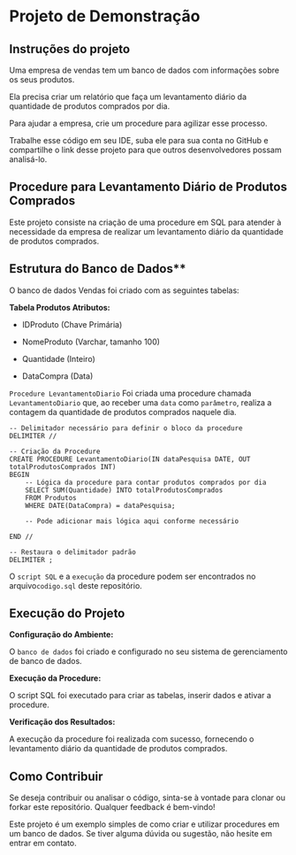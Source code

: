 # Projeto de Demonstração

## Instruções do projeto

Uma empresa de vendas tem um banco de dados com informações sobre os seus produtos.

Ela precisa criar um relatório que faça um levantamento diário da quantidade de produtos comprados por dia.

Para ajudar a empresa, crie um procedure para agilizar esse processo.

Trabalhe esse código em seu IDE, suba ele para sua conta no GitHub e compartilhe o link desse projeto para que outros desenvolvedores possam analisá-lo.

## Procedure para Levantamento Diário de Produtos Comprados

Este projeto consiste na criação de uma procedure em SQL para atender à necessidade da empresa de realizar um levantamento diário da quantidade de produtos comprados.

## Estrutura do Banco de Dados**

O banco de dados Vendas foi criado com as seguintes tabelas:

**Tabela Produtos
Atributos:**

- IDProduto (Chave Primária)

- NomeProduto (Varchar, tamanho 100)

- Quantidade (Inteiro)

- DataCompra (Data)

`Procedure LevantamentoDiario`
Foi criada uma procedure chamada `LevantamentoDiario` que, ao receber uma `data` como `parâmetro`, realiza a contagem da quantidade de produtos comprados naquele dia.

````
-- Delimitador necessário para definir o bloco da procedure
DELIMITER //

-- Criação da Procedure
CREATE PROCEDURE LevantamentoDiario(IN dataPesquisa DATE, OUT totalProdutosComprados INT)
BEGIN
    -- Lógica da procedure para contar produtos comprados por dia
    SELECT SUM(Quantidade) INTO totalProdutosComprados
    FROM Produtos
    WHERE DATE(DataCompra) = dataPesquisa;

    -- Pode adicionar mais lógica aqui conforme necessário

END //

-- Restaura o delimitador padrão
DELIMITER ;
````

O `script SQL` e a `execução` da procedure podem ser encontrados no arquivo`codigo.sql` deste repositório.

## Execução do Projeto

**Configuração do Ambiente:**

O `banco de dados` foi criado e configurado no seu sistema de gerenciamento de banco de dados.

**Execução da Procedure:**

O script SQL foi executado para criar as tabelas, inserir dados e ativar a procedure.

**Verificação dos Resultados:**

A execução da procedure foi realizada com sucesso, fornecendo o levantamento diário da quantidade de produtos comprados.

## Como Contribuir

Se deseja contribuir ou analisar o código, sinta-se à vontade para clonar ou forkar este repositório. Qualquer feedback é bem-vindo!

Este projeto é um exemplo simples de como criar e utilizar procedures em um banco de dados. Se tiver alguma dúvida ou sugestão, não hesite em entrar em contato.
